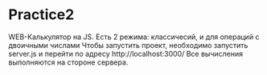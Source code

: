 # Practice2
WEB-Калькулятор на JS.
Есть 2 режима: классичесий, и для операций с двоичными числами
Чтобы запустить проект, необходимо запустить server.js и перейти по адресу http://localhost:3000/
Все вычисления выполняются на стороне сервера.
